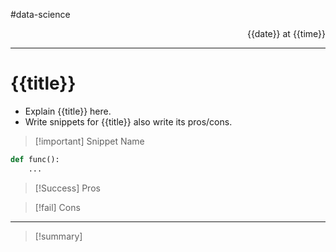 #data-science
<p align="right">{{date}} at {{time}}</p><hr>

# {{title}}

- Explain {{title}} here.
- Write snippets for {{title}} also write its pros/cons.

>[!important] Snippet Name

```python
def func():
	...
```

>[!Success] Pros

>[!fail] Cons

---

>[!summary]
